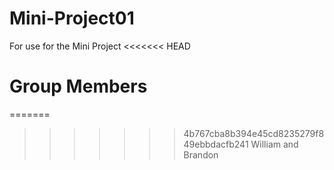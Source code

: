 # Mini-Project01
For use for the Mini Project
<<<<<<< HEAD

# Group Members
=======
>>>>>>> 4b767cba8b394e45cd8235279f849ebbdacfb241
William and Brandon

